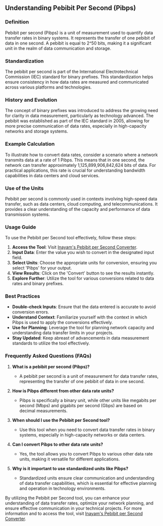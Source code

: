 ## Understanding Pebibit Per Second (Pibps)

### Definition
Pebibit per second (Pibps) is a unit of measurement used to quantify data transfer rates in binary systems. It represents the transfer of one pebibit of data in one second. A pebibit is equal to 2^50 bits, making it a significant unit in the realm of data communication and storage.

### Standardization
The pebibit per second is part of the International Electrotechnical Commission (IEC) standard for binary prefixes. This standardization helps ensure consistency in how data rates are measured and communicated across various platforms and technologies.

### History and Evolution
The concept of binary prefixes was introduced to address the growing need for clarity in data measurement, particularly as technology advanced. The pebibit was established as part of the IEC standard in 2005, allowing for more precise communication of data rates, especially in high-capacity networks and storage systems.

### Example Calculation
To illustrate how to convert data rates, consider a scenario where a network transmits data at a rate of 1 Pibps. This means that in one second, the network can transfer approximately 1,125,899,906,842,624 bits of data. For practical applications, this rate is crucial for understanding bandwidth capabilities in data centers and cloud services.

### Use of the Units
Pebibit per second is commonly used in contexts involving high-speed data transfer, such as data centers, cloud computing, and telecommunications. It provides a clear understanding of the capacity and performance of data transmission systems.

### Usage Guide
To use the Pebibit per Second tool effectively, follow these steps:
1. **Access the Tool**: Visit [Inayam's Pebibit per Second Converter](https://www.inayam.co/unit-converter/prefixes_binary).
2. **Input Data**: Enter the value you wish to convert in the designated input field.
3. **Select Units**: Choose the appropriate units for conversion, ensuring you select 'Pibps' for your output.
4. **View Results**: Click on the 'Convert' button to see the results instantly.
5. **Explore Further**: Utilize the tool for various conversions related to data rates and binary prefixes.

### Best Practices
- **Double-check Inputs**: Ensure that the data entered is accurate to avoid conversion errors.
- **Understand Context**: Familiarize yourself with the context in which Pibps is used to apply the conversions effectively.
- **Use for Planning**: Leverage the tool for planning network capacity and understanding data transfer limits in your projects.
- **Stay Updated**: Keep abreast of advancements in data measurement standards to utilize the tool effectively.

### Frequently Asked Questions (FAQs)

1. **What is a pebibit per second (Pibps)?**
   - A pebibit per second is a unit of measurement for data transfer rates, representing the transfer of one pebibit of data in one second.

2. **How is Pibps different from other data rate units?**
   - Pibps is specifically a binary unit, while other units like megabits per second (Mbps) and gigabits per second (Gbps) are based on decimal measurements.

3. **When should I use the Pebibit per Second tool?**
   - Use this tool when you need to convert data transfer rates in binary systems, especially in high-capacity networks or data centers.

4. **Can I convert Pibps to other data rate units?**
   - Yes, the tool allows you to convert Pibps to various other data rate units, making it versatile for different applications.

5. **Why is it important to use standardized units like Pibps?**
   - Standardized units ensure clear communication and understanding of data transfer capabilities, which is essential for effective planning and operation in technology environments.

By utilizing the Pebibit per Second tool, you can enhance your understanding of data transfer rates, optimize your network planning, and ensure effective communication in your technical projects. For more information and to access the tool, visit [Inayam's Pebibit per Second Converter](https://www.inayam.co/unit-converter/prefixes_binary).